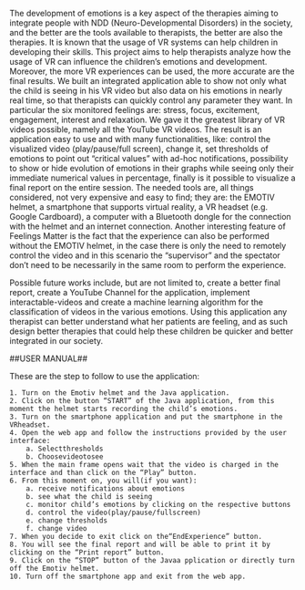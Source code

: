 The development of emotions is a key aspect of the therapies aiming to integrate people with NDD (Neuro-Developmental Disorders) in the society, and the better are the tools available to therapists, the better are also the therapies. It is known that the usage of VR systems can help children in developing their skills. This project aims to help therapists analyze how the usage of VR can influence the children’s emotions and development.
Moreover, the more VR experiences can be used, the more accurate are the final results.
We built an integrated application able to show not only what the child is seeing in his VR video but also data on his emotions in nearly real time, so that therapists can quickly control any parameter they want. In particular the six monitored feelings are: stress, focus, excitement, engagement, interest and relaxation.
We gave it the greatest library of VR videos possible, namely all the YouTube VR videos.
The result is an application easy to use and with many functionalities, like: control the visualized video (play/pause/full screen), change it, set thresholds of emotions to point out “critical values” with ad-hoc notifications, possibility to show or hide evolution of emotions in their graphs while seeing only their immediate numerical values in percentage, finally is it possible to visualize a final report on the entire session.
The needed tools are, all things considered, not very expensive and easy to find; they are: the EMOTIV helmet, a smartphone that supports virtual reality, a VR headset (e.g. Google Cardboard), a computer with a Bluetooth dongle for the connection with the helmet and an internet connection. Another interesting feature of Feelings Matter is the fact that the experience can also be performed without the EMOTIV helmet, in the case there is only the need to remotely control the video and in this scenario the “supervisor” and the spectator don’t need to be necessarily in the same room to perform the experience.

Possible future works include, but are not limited to, create a better final report, create a YouTube Channel for the application, implement interactable-videos and create a machine learning algorithm for the classification of videos in the various emotions.
Using this application any therapist can better understand what her patients are feeling, and as such design better therapies that could help these children be quicker and better integrated in our society.

##USER MANUAL##

These are the step to follow to use the application:

	1. Turn on the Emotiv helmet and the Java application.
	2. Click on the button “START” of the Java application, from this moment the helmet starts recording the child’s emotions.
	3. Turn on the smartphone application and put the smartphone in the VRheadset.
	4. Open the web app and follow the instructions provided by the user interface:
		a. Selectthresholds
		b. Choosevideotosee
	5. When the main frame opens wait that the video is charged in the interface and than click on the “Play” button.
	6. From this moment on, you will(if you want):
		a. receive notifications about emotions
		b. see what the child is seeing
		c. monitor child’s emotions by clicking on the respective buttons
		d. control the video(play/pause/fullscreen)
		e. change thresholds
		f. change video
	7. When you decide to exit click on the“EndExperience” button.
	8. You will see the final report and will be able to print it by clicking on the “Print report” button.
	9. Click on the “STOP” button of the Javaa pplication or directly turn off the Emotiv helmet.
	10. Turn off the smartphone app and exit from the web app.
